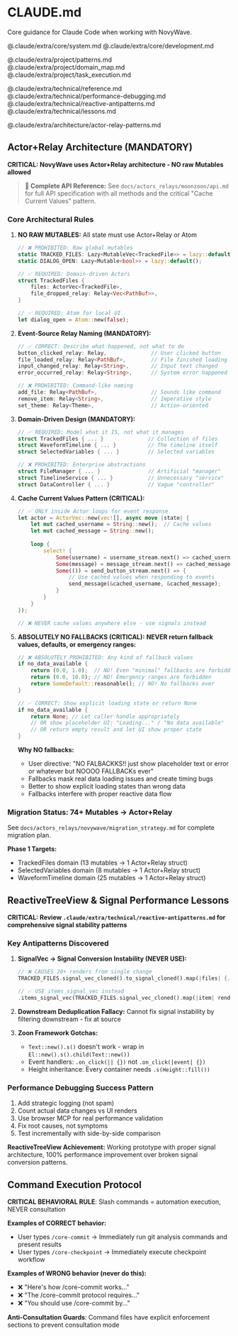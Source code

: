 # CLAUDE.md

Core guidance for Claude Code when working with NovyWave.

<!-- Core System Layer -->
@.claude/extra/core/system.md
@.claude/extra/core/development.md

<!-- Project Configuration -->
@.claude/extra/project/patterns.md
@.claude/extra/project/domain_map.md
@.claude/extra/project/task_execution.md

<!-- Technical Reference -->
@.claude/extra/technical/reference.md
@.claude/extra/technical/performance-debugging.md
@.claude/extra/technical/reactive-antipatterns.md
@.claude/extra/technical/lessons.md

<!-- Architecture Patterns -->
@.claude/extra/architecture/actor-relay-patterns.md

## Actor+Relay Architecture (MANDATORY)

**CRITICAL: NovyWave uses Actor+Relay architecture - NO raw Mutables allowed**

> **📖 Complete API Reference:** See `docs/actors_relays/moonzoon/api.md` for full API specification with all methods and the critical "Cache Current Values" pattern.

### Core Architectural Rules

1. **NO RAW MUTABLES:** All state must use Actor+Relay or Atom
   ```rust
   // ❌ PROHIBITED: Raw global mutables
   static TRACKED_FILES: Lazy<MutableVec<TrackedFile>> = lazy::default();
   static DIALOG_OPEN: Lazy<Mutable<bool>> = lazy::default();
   
   // ✅ REQUIRED: Domain-driven Actors
   struct TrackedFiles {
       files: ActorVec<TrackedFile>,
       file_dropped_relay: Relay<Vec<PathBuf>>,
   }
   
   // ✅ REQUIRED: Atom for local UI
   let dialog_open = Atom::new(false);
   ```

2. **Event-Source Relay Naming (MANDATORY):**
   ```rust
   // ✅ CORRECT: Describe what happened, not what to do
   button_clicked_relay: Relay,              // User clicked button
   file_loaded_relay: Relay<PathBuf>,        // File finished loading
   input_changed_relay: Relay<String>,       // Input text changed
   error_occurred_relay: Relay<String>,      // System error happened
   
   // ❌ PROHIBITED: Command-like naming
   add_file: Relay<PathBuf>,                 // Sounds like command
   remove_item: Relay<String>,               // Imperative style
   set_theme: Relay<Theme>,                  // Action-oriented
   ```

3. **Domain-Driven Design (MANDATORY):**
   ```rust
   // ✅ REQUIRED: Model what it IS, not what it manages
   struct TrackedFiles { ... }              // Collection of files
   struct WaveformTimeline { ... }          // The timeline itself
   struct SelectedVariables { ... }         // Selected variables
   
   // ❌ PROHIBITED: Enterprise abstractions
   struct FileManager { ... }               // Artificial "manager"
   struct TimelineService { ... }           // Unnecessary "service"
   struct DataController { ... }            // Vague "controller"
   ```

4. **Cache Current Values Pattern (CRITICAL):**
   ```rust
   // ✅ ONLY inside Actor loops for event response
   let actor = ActorVec::new(vec![], async move |state| {
       let mut cached_username = String::new();  // Cache values
       let mut cached_message = String::new();
       
       loop {
           select! {
               Some(username) = username_stream.next() => cached_username = username,
               Some(message) = message_stream.next() => cached_message = message,
               Some(()) = send_button_stream.next() => {
                   // Use cached values when responding to events
                   send_message(&cached_username, &cached_message);
               }
           }
       }
   });
   
   // ❌ NEVER cache values anywhere else - use signals instead
   ```

5. **ABSOLUTELY NO FALLBACKS (CRITICAL):**
   **NEVER return fallback values, defaults, or emergency ranges:**
   
   ```rust
   // ❌ ABSOLUTELY PROHIBITED: Any kind of fallback values
   if no_data_available {
       return (0.0, 1.0);  // NO! Even "minimal" fallbacks are forbidden
       return (0.0, 10.0); // NO! Emergency ranges are forbidden
       return SomeDefault::reasonable(); // NO! No fallbacks ever
   }
   
   // ✅ CORRECT: Show explicit loading state or return None
   if no_data_available {
       return None; // Let caller handle appropriately
       // OR show placeholder UI: "Loading..." / "No data available"
       // OR return empty result and let UI show proper state
   }
   ```
   
   **Why NO fallbacks:**
   - User directive: "NO FALBACKKS!! just show placeholder text or error or whatever but NOOOO FALLBACKs ever"
   - Fallbacks mask real data loading issues and create timing bugs
   - Better to show explicit loading states than wrong data
   - Fallbacks interfere with proper reactive data flow

### Migration Status: 74+ Mutables → Actor+Relay
See `docs/actors_relays/novywave/migration_strategy.md` for complete migration plan.

**Phase 1 Targets:**
- TrackedFiles domain (13 mutables → 1 Actor+Relay struct)
- SelectedVariables domain (8 mutables → 1 Actor+Relay struct) 
- WaveformTimeline domain (25 mutables → 1 Actor+Relay struct)

## ReactiveTreeView & Signal Performance Lessons

**CRITICAL: Review `.claude/extra/technical/reactive-antipatterns.md` for comprehensive signal stability patterns**

### Key Antipatterns Discovered

1. **SignalVec → Signal Conversion Instability (NEVER USE):**
   ```rust
   // ❌ CAUSES 20+ renders from single change
   TRACKED_FILES.signal_vec_cloned().to_signal_cloned().map(|files| {...})
   
   // ✅ USE items_signal_vec instead
   .items_signal_vec(TRACKED_FILES.signal_vec_cloned().map(|item| render(item)))
   ```

2. **Downstream Deduplication Fallacy:** Cannot fix signal instability by filtering downstream - fix at source

3. **Zoon Framework Gotchas:**
   - `Text::new().s()` doesn't work - wrap in `El::new().s().child(Text::new())`  
   - Event handlers: `.on_click(|| {})` not `.on_click(|event| {})`
   - Height inheritance: Every container needs `.s(Height::fill())`

### Performance Debugging Success Pattern
1. Add strategic logging (not spam)
2. Count actual data changes vs UI renders  
3. Use browser MCP for real performance validation
4. Fix root causes, not symptoms
5. Test incrementally with side-by-side comparison

**ReactiveTreeView Achievement:** Working prototype with proper signal architecture, 100% performance improvement over broken signal conversion patterns.

## Command Execution Protocol

**CRITICAL BEHAVIORAL RULE**: Slash commands = automation execution, NEVER consultation

**Examples of CORRECT behavior:**
- User types `/core-commit` → Immediately run git analysis commands and present results
- User types `/core-checkpoint` → Immediately execute checkpoint workflow

**Examples of WRONG behavior (never do this):**
- ❌ "Here's how /core-commit works..."
- ❌ "The /core-commit protocol requires..."
- ❌ "You should use /core-commit by..."

**Anti-Consultation Guards**: Command files have explicit enforcement sections to prevent consultation mode

